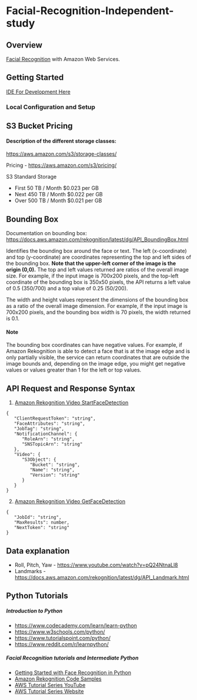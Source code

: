 
# Facial-Recognition-Independent-study

## Overview
[Facial Recognition](https://aws.amazon.com/rekognition/) with Amazon Web Services.

## Getting Started
[IDE For Development Here](<linkToDownloadIDE>)

### Local Configuration and Setup

## S3 Bucket Pricing

#### Description of the different storage classes:
https://aws.amazon.com/s3/storage-classes/

Pricing - https://aws.amazon.com/s3/pricing/

S3 Standard Storage
* First 50 TB / Month	$0.023 per GB
* Next 450 TB / Month	$0.022 per GB
* Over 500 TB / Month	$0.021 per GB



## Bounding Box
Documentation on bounding box: https://docs.aws.amazon.com/rekognition/latest/dg/API_BoundingBox.html

Identifies the bounding box around the face or text. The left (x-coordinate) and top (y-coordinate) are coordinates representing the top and left sides of the bounding box. **Note that the upper-left corner of the image is the origin (0,0).**
The top and left values returned are ratios of the overall image size. For example, if the input image is 700x200 pixels, and the top-left coordinate of the bounding box is 350x50 pixels, the API returns a left value of 0.5 (350/700) and a top value of 0.25 (50/200).

The width and height values represent the dimensions of the bounding box as a ratio of the overall image dimension. For example, if the input image is 700x200 pixels, and the bounding box width is 70 pixels, the width returned is 0.1.

#### Note
The bounding box coordinates can have negative values. For example, if Amazon Rekognition is able to detect a face that is at the image edge and is only partially visible, the service can return coordinates that are outside the image bounds and, depending on the image edge, you might get negative values or values greater than 1 for the left or top values.

## API Request and Response Syntax
1. [Amazon Rekognition Video StartFaceDetection](https://docs.aws.amazon.com/rekognition/latest/dg/API_StartFaceDetection.html)
```
{
   "ClientRequestToken": "string",
   "FaceAttributes": "string",
   "JobTag": "string",
   "NotificationChannel": { 
      "RoleArn": "string",
      "SNSTopicArn": "string"
   },
   "Video": { 
      "S3Object": { 
         "Bucket": "string",
         "Name": "string",
         "Version": "string"
      }
   }
}
```

2. [Amazon Rekognition Video GetFaceDetection](https://docs.aws.amazon.com/rekognition/latest/dg/API_GetFaceDetection.html)
```
{
   "JobId": "string",
   "MaxResults": number,
   "NextToken": "string"
}
```


## Data explanation
- Roll, Pitch, Yaw - https://www.youtube.com/watch?v=pQ24NtnaLl8
- Landmarks - https://docs.aws.amazon.com/rekognition/latest/dg/API_Landmark.html

## Python Tutorials
##### Introduction to Python 
   - https://www.codecademy.com/learn/learn-python
   - https://www.w3schools.com/python/
   - https://www.tutorialspoint.com/python/
   - https://www.reddit.com/r/learnpython/
##### Facial Recognition tutorials and Intermediate Python
   - [Getting Started with Face Recognition in Python](https://www.youtube.com/watch?v=IWoigw6-crg)
   - [Amazon Rekognition Code Samples](https://gist.github.com/alexcasalboni/0f21a1889f09760f8981b643326730ff)
   - [AWS Tutorial Series YouTube](https://www.youtube.com/channel/UClLLJjpSWRRa1BosQrNVDjA)
   - [AWS Tutorial Series Website](https://awstutorialseries.com)
